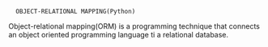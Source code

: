       OBJECT-RELATIONAL MAPPING(Python)

Object-relational mapping(ORM) is a programming technique that connects an object oriented programming language ti a relational database.
